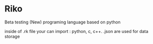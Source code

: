 # Riko
Beta testing (New) programing language based on python


inside of .rk file your can import : python, c, c++.
.json are used for data storage
